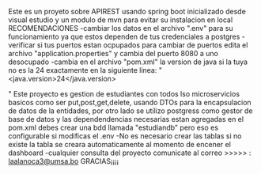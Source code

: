 Este es un proyeto sobre APIREST  usando spring boot inicializado desde visual estudio y un modulo de mvn para evitar su instalacion en local
RECOMENDACIONES
-cambiar los datos en el archivo ".env" para su funcionamiento ya que estos dependen de tus credenciales a postgres
-verificar si tus puertos estan ocpupados para cambiar de puertos edita el archivo "application.properties" y cambia del puerto 8080 a uno desocupado
-cambia en el archivo "pom.xml" la version de java si la tuya no es la 24 exactamente en la siguiente linea: 
"
<properties>
		<java.version>24</java.version>
	</properties>

"
Este proyecto es gestion de estudiantes con todos lso microservicios basicos como ser put,post,get,delete, usando DTOs para la encapsulacion de datos de la entidades, por otro lado se utilizo postgress como gestor de base de datos
y las dependendencias necesarias estan agregadas en el pom.xml
debes crear una bdd llamada "estudiandb" pero eso es configurable si modificas el .env
-No es necesario crear las tablas si no existe la tabla se creara automaticamente al momento de encener el dashboard
-cualquier consulta del proyecto comunicate al correo >>>>> : laalanoca3@umsa.bo 
GRACIAS¡¡¡¡
